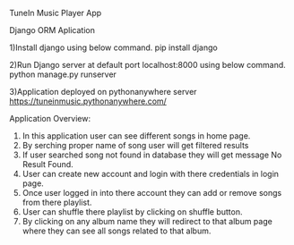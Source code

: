 TuneIn Music Player App

Django ORM Aplication

1)Install django using below command. 
pip install django

2)Run Django server at default port localhost:8000 using below command. 
python manage.py runserver

3)Application deployed on pythonanywhere server
<a>https://tuneinmusic.pythonanywhere.com/</a>

Application Overview:
1) In this application user can see different songs in home page.
2) By serching proper name of song user will get filtered results
3) If user searched song not found in database they will get message No Result Found.
4) User can create new account and login with there credentials in login page.
5) Once user logged in into there account they can add or remove songs from there playlist.
6) User can shuffle there playlist by clicking on shuffle button.
7) By clicking on any album name they will redirect to that album page where they can see all songs related to that album.





